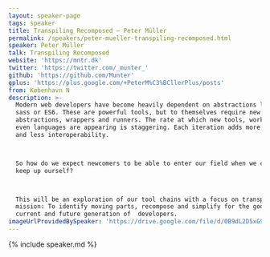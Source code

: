 ```yaml
---
layout: speaker-page
tags: speaker
title: Transpiling Recomposed – Peter Müller
permalink: /speakers/peter-mueller-transpiling-recomposed.html
speaker: Peter Müller
talk: Transpiling Recomposed
website: 'https://mntr.dk'
twitter: 'https://twitter.com/_munter_'
github: 'https://github.com/Munter'
gplus: 'https://plus.google.com/+PeterM%C3%BCllerPlus/posts'
from: København N
description: >-
  Modern web developers have become heavily dependent on abstractions like jade,
  sass or ES6. These are powerful tools, but to themselves require new
  abstractions, wrappers and runners. The rate at which new tools, workflows and
  even languages are appearing is staggering. Each iteration adds more complexity
  and less interoperability.



  So how do we expect newcomers to be able to enter our field when we can hardly
  keep up ourself?



  This will be an exploration of our tool chains with a focus on transpilers. The
  mission: To identify moving parts, recompose and simplify for the good of the
  current and future generation of  developers.
imageUrlProvidedBySpeaker: 'https://drive.google.com/file/d/0B9dL2D5xG9trSHloT2V2Mk9EbE0/view?usp=sharing'
---
```


{% include speaker.md %}
